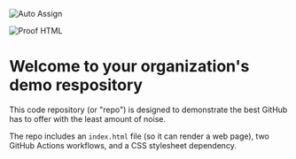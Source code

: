 ![Auto Assign](https://github.com/Raen-Lingdu/demo-repository/actions/workflows/auto-assign.yml/badge.svg)

![Proof HTML](https://github.com/Raen-Lingdu/demo-repository/actions/workflows/proof-html.yml/badge.svg)

# Welcome to your organization's demo respository
This code repository (or "repo") is designed to demonstrate the best GitHub has to offer with the least amount of noise.

The repo includes an `index.html` file (so it can render a web page), two GitHub Actions workflows, and a CSS stylesheet dependency.
